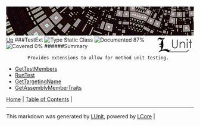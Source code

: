 ![](../Content/LUnit-banner-small.png "")
[<img align="right" src="../Content/LUnit-logo-small.png">](../../README.md)
[Up](../LUnit.md)
###TestExt
![Type Static Class](http://b.repl.ca/v1/Type-Static%20Class-lightgrey.png "") ![Documented 87%](http://b.repl.ca/v1/Documented-87%25-green.png "") ![Covered 0%](http://b.repl.ca/v1/Covered-0%25-red.png "")
######Summary

            Provides extensions to allow for method unit testing.
            
 - [GetTestMembers](TestExt_GetTestMembers.md)
 - [RunTest](TestExt_RunTest.md)
 - [GetTargetingName](TestExt_GetTargetingName.md)
 - [GetAssemblyMemberTraits](TestExt_GetAssemblyMemberTraits.md)

[Home](../../README.md) | [Table of Contents](../../TableOfContents.md) | 

---

This markdown was generated by [LUnit](https://github.com/CodeSingularity/LUnit), powered by [LCore](https://github.com/CodeSingularity/LCore) | 

